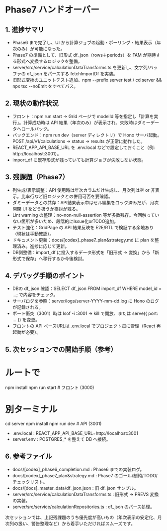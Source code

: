 # Phase7 ハンドオーバー

## 1. 進捗サマリ

- Phase6 まで完了し、UI から計算ジョブの起動・ポーリング・結果表示（年次のみ）が可能になった。
- Phase7 の準備として、旧形式 df_json（rows＋periods）を FAM が期待する形式へ変換するロジックを整備。
- server/src/service/calculationDataTransforms.ts を更新し、文字列/バッファの df_json をパースする fetchImportDf を実装。
- 旧形式変換のユニットテスト追加。npm --prefix server test / cd server && npx tsc --noEmit をすべてパス。

## 2. 現状の動作状況

- フロント：npm run start → Grid ページで modelId 等を指定し「計算を実行」。計算成功時は API 結果（年次のみ）が表示され、失敗時はダミーデータへロールバック。
- バックエンド：npm run dev（server ディレクトリ）で Hono サーバ起動。POST /api/v1/calculations → status → results が正常に動作した。
- REACT_APP_API_BASE_URL を .env.local などで設定しておくこと（例: http://localhost:3001）。
- import_df に既存形式が残っていても計算ジョブが失敗しない状態。

## 3. 残課題（Phase7）

- 列生成/表示調整：API 使用時は年次カラムだけ生成し、月次列は空 or 非表示。比率行など旧ロジックとの併用可否を要確認。
- ダミーデータとの共存：API結果表示中はセル編集をロック済みだが、月次開閉 UI をどう扱うか検討が残る。
- Lint warning の整理：no-non-null-assertion 等が多数残存。今回触っていない箇所が多いため、段階的にIssue化orTODO追加。
- テスト強化：GridPage の API 結果反映を E2E/RTL で検証する余地あり（現状は手動確認）。
- ドキュメント更新：docs/[codex]\_phase7_plan&strategy.md に plan を整理済み。進捗に応じて更新。
- DB側整備：import_df に投入するデータ形式を「旧形式 → 変換」から「新形式で保存」へ移行するか今後検討。

## 4. デバッグ手順のポイント

- DBの df_json 確認：SELECT df_json FROM import_df WHERE model_id = ...; で内容をチェック。
- サーバログを参照：server/logs/server-YYYY-mm-dd.log に Hono のログが記録される。
- ポート衝突（3001）時は lsof -i :3001 → kill <PID> で開放、または serve({ port: ... }) を変更。
- フロントの API ベースURLは .env.local でプロジェクト毎に管理（React 再起動が必要）。

## 5. 次セッションでの開始手順（参考）

# ルートで

npm install
npm run start # フロント (3000)

# 別ターミナル

cd server
npm install
npm run dev # API (3001)

- .env.local : REACT_APP_API_BASE_URL=http://localhost:3001
- server/.env : POSTGRES\_\* を整えて DB へ接続。

## 6. 参考ファイル

- docs/[codex]\_phase6_completion.md : Phase6 までの実装ログ。
- docs/[codex]\_phase7_plan&strategy.md : Phase7 のゴール/制約/TODO/チェックリスト。
- docs/[docs]\_master_data/df_json.json : 旧 df_json サンプル。
- server/src/service/calculationDataTransforms.ts : 旧形式 → PREVS 変換の実装。
- server/src/service/calculationRepositories.ts : df_json のパース処理。

次セッションでは、上記残課題のうち優先度が高いもの（年次表示の安定化、月次列の扱い、警告整理など）から着手いただければスムーズです。
